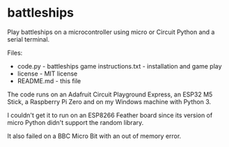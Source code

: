 # battleships

Play battleships on a microcontroller using micro or Circuit Python and a serial terminal. 

Files:
* code.py - battleships game
instructions.txt - installation and game play
* license - MIT license
* README.md - this file

The code runs  on an Adafruit Circuit Playground Express, an ESP32 M5 Stick, a Raspberry Pi Zero and on my Windows machine with Python 3.

I couldn't get it to run on an ESP8266 Feather board since its  version of micro Python didn't support the random library.

It also failed on a BBC Micro Bit with an out of memory error.



